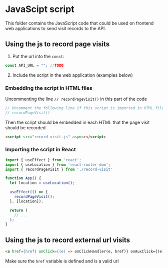 # JavaScipt script

This folder contains the JavaScript code that could be used on frontend web applications to send visit records to the API.

## Using the js to record page visits

1. Put the url into the `const`:
``` js
const API_URL = ""; //TODO
```
2. Include the script in the web application (examples below)

### Embedding the script in HTML files

Uncommenting the line `// recordPageVisit()` in this part of the code
``` js
// Uncomment the following line if this script is imported in HTML files
// recordPageVisit()
```
Then the script should be embedded in each HTML that the page visit should be recorded
``` html
<script src="record-visit.js" async></script>  
```

### Importing the script in React

``` js
import { useEffect } from 'react';
import { useLocation } from 'react-router-dom';
import { recordPageVisit } from './record-visit'

function App() {
  let location = useLocation();

  useEffect(() => {
    recordPageVisit();
  }, [location]);

  return (
    // ...
  );
}
```

## Using the js to record external url visits

``` html
<a href={href} onClick={(e) => onClickHandler(e, href)} onAuxClick={(e) => onClickHandler(e, href)}>
```
Make sure the `href` variable is defined and is a valid url
